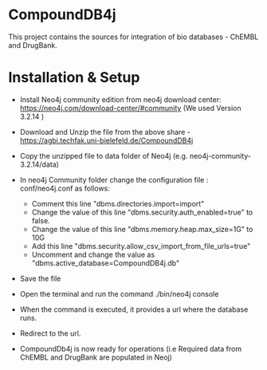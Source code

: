 # CompoundDB4j

This project contains the sources for integration of bio databases - ChEMBL and DrugBank.


# Installation & Setup

* Install Neo4j community edition from neo4j download center: https://neo4j.com/download-center/#community
  (We used Version 3.2.14 )
* Download and Unzip the file from the above share - https://agbi.techfak.uni-bielefeld.de/CompoundDB4j
* Copy the unzipped file to data folder of Neo4j (e.g. neo4j-community-3.2.14/data)
* In neo4j Community folder change the configuration file : conf/neo4j.conf as follows:
    *  Comment this line "dbms.directories.import=import"
    *  Change the value of this line "dbms.security.auth_enabled=true" to false.
    *  Change the value of this line "dbms.memory.heap.max_size=1G" to 10G
    *  Add this line "dbms.security.allow_csv_import_from_file_urls=true"      
    *  Uncomment  and change the value as "dbms.active_database=CompoundDB4j.db" 
    
* Save the file
* Open the terminal and run the command ./bin/neo4j console
* When the command is executed, it provides a url where the database runs.
* Redirect to the url. 
* CompoundDb4j is now ready for operations (i.e Required data from ChEMBL and DrugBank are populated in Neoj)
